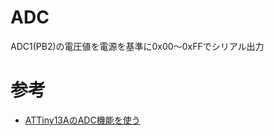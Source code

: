 # ADC

ADC1(PB2)の電圧値を電源を基準に0x00〜0xFFでシリアル出力

# 参考

* [ATTiny13AのADC機能を使う](https://blog.goo.ne.jp/paramako/e/aaea8ec6c7618ca6e083c95776c551d1)

